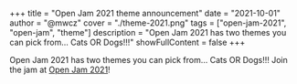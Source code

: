 +++
title = "Open Jam 2021 theme announcement"
date = "2021-10-01"
author = "@mwcz"
cover = "./theme-2021.png"
tags = ["open-jam-2021", "open-jam", "theme"]
description = "Open Jam 2021 has two themes you can pick from... Cats OR Dogs!!!"
showFullContent = false
+++

Open Jam 2021 has two themes you can pick from... Cats OR Dogs!!! Join the jam at [Open Jam 2021](https://itch.io/jam/open-jam-2021)!
